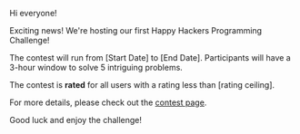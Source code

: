 Hi everyone!

Exciting news! We're hosting our first Happy Hackers Programming Challenge!

The contest will run from [Start Date] to [End Date]. Participants will have a 3-hour window to solve 5 intriguing problems.

The contest is **rated** for all users with a rating less than [rating ceiling].

For more details, please check out the  [contest page](http://don'tknowyet).

Good luck and enjoy the challenge!